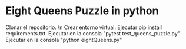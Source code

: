 # Eight Queens Puzzle in python

Clonar el repositorio. \n
Crear entorno virtual.
Ejecutar pip install requirements.txt.
Ejecutar en la consola "pytest test_queens_puzzle.py"
Ejecutar en la consola "python eightQueens.py"
